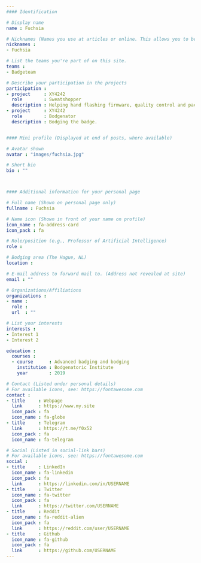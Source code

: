 ```yaml
---
#### Identification

# Display name
name : Fuchsia

# Nicknames (Names you use at articles or online. This allows you to be linked at articles.)
nicknames :
- Fuchsia

# List the teams you're part of on this site.
teams :
- Badgeteam

# Describe your participation in the projects
participation :
- project     : XY4242
  role        : Sweatshopper
  description : Helping hand flashing firmware, quality control and packaging.
- project     : XY4242
  role        : Bodgenator
  description : Bodging the badge.


#### Mini profile (Displayed at end of posts, where available)

# Avatar shown
avatar : "images/fuchsia.jpg"

# Short bio
bio : ""



#### Additional information for your personal page

# Full name (Shown on personal page only)
fullname : Fuchsia

# Name icon (Shown in front of your name on profile)
icon_name : fa-address-card
icon_pack : fa

# Role/position (e.g., Professor of Artificial Intelligence)
role :

# Bodging area (The Hague, NL)
location :

# E-mail address to forward mail to. (Address not revealed at site)
email : ""

# Organizations/Affiliations
organizations :
- name :
  role :
  url  : ""

# List your interests
interests :
- Interest 1
- Interest 2

education :
  courses :
  - course      : Advanced badging and bodging
    institution : Bodgenatoric Institute
    year        : 2019

# Contact (Listed under personal details)
# For available icons, see: https://fontawesome.com
contact :
- title     : Webpage
  link      : https://www.my.site
  icon_pack : fa
  icon_name : fa-globe
- title     : Telegram
  link      : https://t.me/f0x52
  icon_pack : fa
  icon_name : fa-telegram

# Social (Listed in social-link bars)
# For available icons, see: https://fontawesome.com
social :
- title     : LinkedIn
  icon_name : fa-linkedin
  icon_pack : fa
  link      : https://linkedin.com/in/USERNAME
- title     : Twitter
  icon_name : fa-twitter
  icon_pack : fa
  link      : https://twitter.com/USERNAME
- title     : Reddit
  icon_name : fa-reddit-alien
  icon_pack : fa
  link      : https://reddit.com/user/USERNAME
- title     : Github
  icon_name : fa-github
  icon_pack : fa
  link      : https://github.com/USERNAME
---
```

